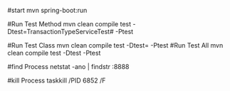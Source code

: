 #start 
mvn spring-boot:run 

#Run Test Method
 mvn clean compile test -Dtest=TransactionTypeServiceTest#<method> -Ptest

#Run Test Class
 mvn clean compile test -Dtest=<ClassName> -Ptest
#Run Test All
 mvn clean compile test -Dtest -Ptest

#find Process
netstat -ano | findstr :8888

#kill Process
taskkill /PID 6852 /F
